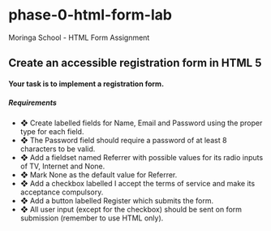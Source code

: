 # phase-0-html-form-lab
Moringa School - HTML Form Assignment

## Create an accessible registration form in HTML 5
#### Your task is to implement a registration form.

##### Requirements
- ❖ Create labelled fields for Name, Email and Password using the proper type for each field.
- ❖ The Password field should require a password of at least 8 characters to be valid.
- ❖ Add a fieldset named Referrer with possible values for its radio inputs of TV, Internet and None.
- ❖ Mark None as the default value for Referrer.
- ❖ Add a checkbox labelled I accept the terms of service and make its acceptance compulsory.
- ❖ Add a button labelled Register which submits the form.
- ❖ All user input (except for the checkbox) should be sent on form submission (remember to use HTML only).
